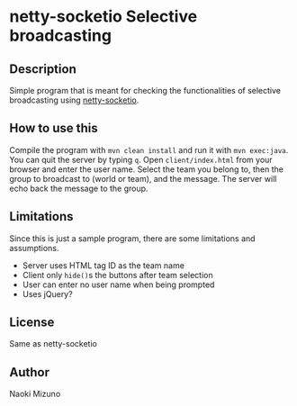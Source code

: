 # netty-socketio Selective broadcasting
## Description
Simple program that is meant for checking the functionalities of selective
broadcasting using [netty-socketio](https://github.com/mrniko/netty-socketio).

## How to use this
Compile the program with `mvn clean install` and run it with `mvn exec:java`.
You can quit the server by typing `q`. Open `client/index.html` from your
browser and enter the user name. Select the team you belong to, then the
group to broadcast to (world or team), and the message. The server will echo
back the message to the group.

## Limitations
Since this is just a sample program, there are some limitations and
assumptions.

* Server uses HTML tag ID as the team name
* Client only `hide()`s the buttons after team selection
* User can enter no user name when being prompted
* Uses jQuery?

## License
Same as netty-socketio

## Author
Naoki Mizuno
